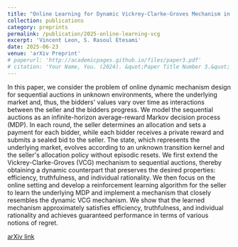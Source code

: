 ```yaml
---
title: "Online Learning for Dynamic Vickrey-Clarke-Groves Mechanism in Sequential Auctions under Unknown Environments"
collection: publications
category: preprints
permalink: /publication/2025-online-learning-vcg
excerpt: 'Vincent Leon, S. Rasoul Etesami'
date: 2025-06-23
venue: 'arXiv Preprint'
# paperurl: 'http://academicpages.github.io/files/paper3.pdf'
# citation: 'Your Name, You. (2024). &quot;Paper Title Number 3.&quot; <i>GitHub Journal of Bugs</i>. 1(3).'
---
```


In this paper, we consider the problem of online dynamic mechanism design for sequential auctions in unknown environments, where the underlying market and, thus, the bidders' values vary over time as interactions between the seller and the bidders progress. We model the sequential auctions as an infinite-horizon average-reward Markov decision process (MDP). In each round, the seller determines an allocation and sets a payment for each bidder, while each bidder receives a private reward and submits a sealed bid to the seller. The state, which represents the underlying market, evolves according to an unknown transition kernel and the seller's allocation policy without episodic resets. We first extend the Vickrey-Clarke-Groves (VCG) mechanism to sequential auctions, thereby obtaining a dynamic counterpart that preserves the desired properties: efficiency, truthfulness, and individual rationality. We then focus on the online setting and develop a reinforcement learning algorithm for the seller to learn the underlying MDP and implement a mechanism that closely resembles the dynamic VCG mechanism. We show that the learned mechanism approximately satisfies efficiency, truthfulness, and individual rationality and achieves guaranteed performance in terms of various notions of regret.

[arXiv link](https://arxiv.org/abs/2506.19038)
